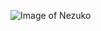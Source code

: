 ![Image of Nezuko](https://kimetsu-no-yaiba.fandom.com/wiki/Nezuko_Kamado/Image_Gallery?file=Nezuko_colored_body.png)
